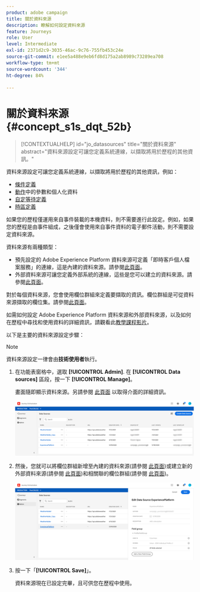 ```yaml
---
product: adobe campaign
title: 關於資料來源
description: 瞭解如何設定資料來源
feature: Journeys
role: User
level: Intermediate
exl-id: 2371d2c9-3035-46ac-9c76-755fb453c24e
source-git-commit: e1ee5a488e9eb6fd8d175a2ab8989c73289ea708
workflow-type: tm+mt
source-wordcount: '344'
ht-degree: 84%

---
```


# 關於資料來源 {#concept_s1s_dqt_52b}

>[!CONTEXTUALHELP]
>id="jo_datasources"
>title="關於資料來源"
>abstract="資料來源設定可讓您定義系統連線，以擷取將用於歷程的其他資訊。"

資料來源設定可讓您定義系統連線，以擷取將用於歷程的其他資訊，例如：

* [條件定義](../building-journeys/condition-activity.md)
* [動作](../action/action.md)中的參數和個人化資料
* [自定等待定義](../building-journeys/wait-activity.md#custom)
* [時區定義](../building-journeys/timezone-management.md)

如果您的歷程僅運用來自事件裝載的本機資料，則不需要進行此設定。例如，如果您的歷程是由事件組成，之後僅會使用來自事件資料的電子郵件活動，則不需要設定資料來源。

資料來源有兩種類型：

* 預先設定的 Adobe Experience Platform 資料來源可定義「即時客戶個人檔案服務」的連線，這是內建的資料來源。請參閱[此頁面](../datasource/adobe-experience-platform-data-source.md)。
* 外部資料來源可讓您定義外部系統的連線，這些是您可以建立的資料來源。請參閱[此頁面](../datasource/external-data-sources.md)。

對於每個資料來源，您會使用欄位群組來定義要擷取的資訊。欄位群組是可從資料來源擷取的欄位集。請參閱[此頁面](../datasource/field-groups.md)。

如需如何設定 Adobe Experience Platform 資料來源和外部資料來源，以及如何在歷程中尋找和使用資料的詳細資訊，請觀看此[教學課程影片](https://experienceleague.adobe.com/docs/platform-learn/tutorials/journey-orchestration/configure-data-sources.html)。

以下是主要的資料來源設定步驟：

>[!NOTE]
>
>資料來源設定一律會由&#x200B;**技術使用者**&#x200B;執行。

1. 在功能表窗格中，選取 **[!UICONTROL Admin]**. 在 **[!UICONTROL Data sources]** 區段，按一下 **[!UICONTROL Manage]**。

   畫面隨即顯示資料來源。另請參閱 [此頁面](../about/user-interface.md) 以取得介面的詳細資訊。

   ![](../assets/journey18.png)

1. 然後，您就可以將欄位群組新增至內建的資料來源(請參閱 [此頁面](../datasource/adobe-experience-platform-data-source.md))或建立新的外部資料來源(請參閱 [此頁面](../datasource/external-data-sources.md))和相關聯的欄位群組(請參閱 [此頁面](../datasource/field-groups.md))。

   ![](../assets/journey23.png)

1. 按一下「**[!UICONTROL Save]**」。

   資料來源現在已設定完畢，且可供您在歷程中使用。
